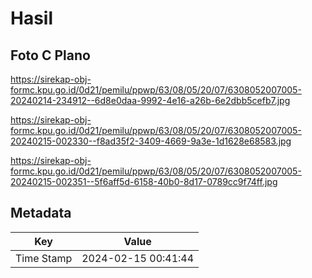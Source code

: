 # Hasil

## Foto C Plano

https://sirekap-obj-formc.kpu.go.id/0d21/pemilu/ppwp/63/08/05/20/07/6308052007005-20240214-234912--6d8e0daa-9992-4e16-a26b-6e2dbb5cefb7.jpg

https://sirekap-obj-formc.kpu.go.id/0d21/pemilu/ppwp/63/08/05/20/07/6308052007005-20240215-002330--f8ad35f2-3409-4669-9a3e-1d1628e68583.jpg

https://sirekap-obj-formc.kpu.go.id/0d21/pemilu/ppwp/63/08/05/20/07/6308052007005-20240215-002351--5f6aff5d-6158-40b0-8d17-0789cc9f74ff.jpg


## Metadata

| Key        | Value               |
| ---------- | ------------------- |
| Time Stamp | 2024-02-15 00:41:44 |



